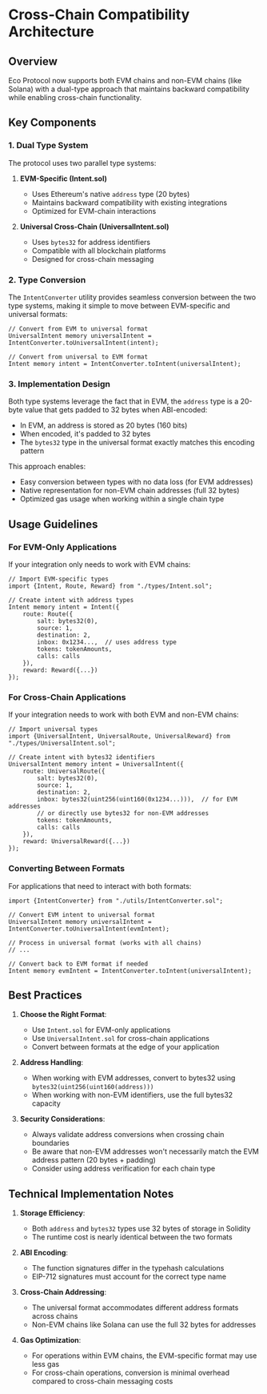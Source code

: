 # Cross-Chain Compatibility Architecture

## Overview

Eco Protocol now supports both EVM chains and non-EVM chains (like Solana) with a dual-type approach that maintains backward compatibility while enabling cross-chain functionality.

## Key Components

### 1. Dual Type System

The protocol uses two parallel type systems:

1. **EVM-Specific (Intent.sol)**
   - Uses Ethereum's native `address` type (20 bytes)
   - Maintains backward compatibility with existing integrations
   - Optimized for EVM-chain interactions

2. **Universal Cross-Chain (UniversalIntent.sol)**
   - Uses `bytes32` for address identifiers
   - Compatible with all blockchain platforms
   - Designed for cross-chain messaging

### 2. Type Conversion

The `IntentConverter` utility provides seamless conversion between the two type systems, making it simple to move between EVM-specific and universal formats:

```solidity
// Convert from EVM to universal format
UniversalIntent memory universalIntent = IntentConverter.toUniversalIntent(intent);

// Convert from universal to EVM format
Intent memory intent = IntentConverter.toIntent(universalIntent);
```

### 3. Implementation Design

Both type systems leverage the fact that in EVM, the `address` type is a 20-byte value that gets padded to 32 bytes when ABI-encoded:

- In EVM, an address is stored as 20 bytes (160 bits)
- When encoded, it's padded to 32 bytes
- The `bytes32` type in the universal format exactly matches this encoding pattern

This approach enables:
- Easy conversion between types with no data loss (for EVM addresses)
- Native representation for non-EVM chain addresses (full 32 bytes)
- Optimized gas usage when working within a single chain type

## Usage Guidelines

### For EVM-Only Applications

If your integration only needs to work with EVM chains:

```solidity
// Import EVM-specific types
import {Intent, Route, Reward} from "./types/Intent.sol";

// Create intent with address types
Intent memory intent = Intent({
    route: Route({
        salt: bytes32(0),
        source: 1,
        destination: 2,
        inbox: 0x1234...,  // uses address type
        tokens: tokenAmounts,
        calls: calls
    }),
    reward: Reward({...})
});
```

### For Cross-Chain Applications

If your integration needs to work with both EVM and non-EVM chains:

```solidity
// Import universal types
import {UniversalIntent, UniversalRoute, UniversalReward} from "./types/UniversalIntent.sol";

// Create intent with bytes32 identifiers
UniversalIntent memory intent = UniversalIntent({
    route: UniversalRoute({
        salt: bytes32(0),
        source: 1,
        destination: 2,
        inbox: bytes32(uint256(uint160(0x1234...))),  // for EVM addresses
        // or directly use bytes32 for non-EVM addresses
        tokens: tokenAmounts,
        calls: calls
    }),
    reward: UniversalReward({...})
});
```

### Converting Between Formats

For applications that need to interact with both formats:

```solidity
import {IntentConverter} from "./utils/IntentConverter.sol";

// Convert EVM intent to universal format
UniversalIntent memory universalIntent = IntentConverter.toUniversalIntent(evmIntent);

// Process in universal format (works with all chains)
// ...

// Convert back to EVM format if needed
Intent memory evmIntent = IntentConverter.toIntent(universalIntent);
```

## Best Practices

1. **Choose the Right Format**:
   - Use `Intent.sol` for EVM-only applications
   - Use `UniversalIntent.sol` for cross-chain applications
   - Convert between formats at the edge of your application

2. **Address Handling**:
   - When working with EVM addresses, convert to bytes32 using `bytes32(uint256(uint160(address)))`
   - When working with non-EVM identifiers, use the full bytes32 capacity

3. **Security Considerations**:
   - Always validate address conversions when crossing chain boundaries
   - Be aware that non-EVM addresses won't necessarily match the EVM address pattern (20 bytes + padding)
   - Consider using address verification for each chain type

## Technical Implementation Notes

1. **Storage Efficiency**:
   - Both `address` and `bytes32` types use 32 bytes of storage in Solidity
   - The runtime cost is nearly identical between the two formats

2. **ABI Encoding**:
   - The function signatures differ in the typehash calculations
   - EIP-712 signatures must account for the correct type name

3. **Cross-Chain Addressing**:
   - The universal format accommodates different address formats across chains
   - Non-EVM chains like Solana can use the full 32 bytes for addresses

4. **Gas Optimization**:
   - For operations within EVM chains, the EVM-specific format may use less gas
   - For cross-chain operations, conversion is minimal overhead compared to cross-chain messaging costs